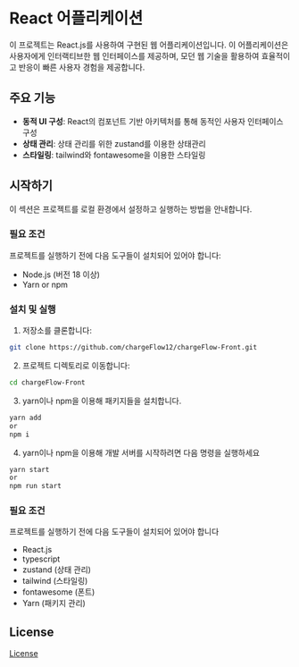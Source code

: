 # React 어플리케이션

이 프로젝트는 React.js를 사용하여 구현된 웹 어플리케이션입니다. 이 어플리케이션은 사용자에게 인터랙티브한 웹 인터페이스를 제공하며, 모던 웹 기술을 활용하여 효율적이고 반응이 빠른 사용자 경험을 제공합니다.

## 주요 기능

- **동적 UI 구성**: React의 컴포넌트 기반 아키텍처를 통해 동적인 사용자 인터페이스 구성
- **상태 관리**: 상태 관리를 위한 zustand를 이용한 상태관리
- **스타일링**: tailwind와 fontawesome을 이용한 스타일링

## 시작하기

이 섹션은 프로젝트를 로컬 환경에서 설정하고 실행하는 방법을 안내합니다.

### 필요 조건

프로젝트를 실행하기 전에 다음 도구들이 설치되어 있어야 합니다:

- Node.js (버전 18 이상)
- Yarn or npm

### 설치 및 실행

1. 저장소를 클론합니다:
```bash
git clone https://github.com/chargeFlow12/chargeFlow-Front.git
```
2. 프로젝트 디렉토리로 이동합니다:
```bash
cd chargeFlow-Front
```
3. yarn이나 npm을 이용해 패키지들을 설치합니다.
```bash
yarn add
or
npm i
```
4. yarn이나 npm을 이용해 개발 서버를 시작하려면 다음 명령을 실행하세요
```bash
yarn start
or
npm run start
```

### 필요 조건

프로젝트를 실행하기 전에 다음 도구들이 설치되어 있어야 합니다

- React.js
- typescript
- zustand (상태 관리)
- tailwind (스타일링)
- fontawesome (폰트)
- Yarn (패키지 관리)

## License

[License](https://github.com/chargeFlow12/chargeFlow-Front/blob/main/LICENSE)
